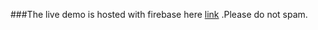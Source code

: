 
###The live demo is hosted with firebase here [link](https://linkedin-761d1.web.app) .Please do not spam.
